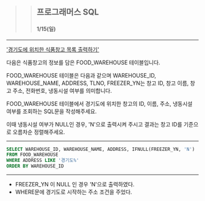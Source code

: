 >> ## 프로그래머스 SQL 
>> #### 1/15(일) 

***


['경기도에 위치한 식품창고 목록 출력하기'](https://school.programmers.co.kr/learn/courses/30/lessons/131114)

다음은 식품창고의 정보를 담은 FOOD_WAREHOUSE 테이블입니다. 

FOOD_WAREHOUSE 테이블은 다음과 같으며 WAREHOUSE_ID, WAREHOUSE_NAME, ADDRESS, TLNO, FREEZER_YN는 창고 ID, 창고 이름, 창고 주소, 전화번호, 냉동시설 여부를 의미합니다.

FOOD_WAREHOUSE 테이블에서 경기도에 위치한 창고의 ID, 이름, 주소, 냉동시설 여부를 조회하는 SQL문을 작성해주세요. 

이때 냉동시설 여부가 NULL인 경우, 'N'으로 출력시켜 주시고 결과는 창고 ID를 기준으로 오름차순 정렬해주세요.

***

```SQL
SELECT WAREHOUSE_ID, WAREHOUSE_NAME, ADDRESS, IFNULL(FREEZER_YN, 'N')
FROM FOOD_WAREHOUSE
WHERE ADDRESS LIKE '경기도%'
ORDER BY WAREHOUSE_ID
```

***

- FREEZER_YN 이 NULL 인 경우 'N'으로 출력하였다.
- WHERE문에 경기도로 시작하는 주소 조건을 주었다.